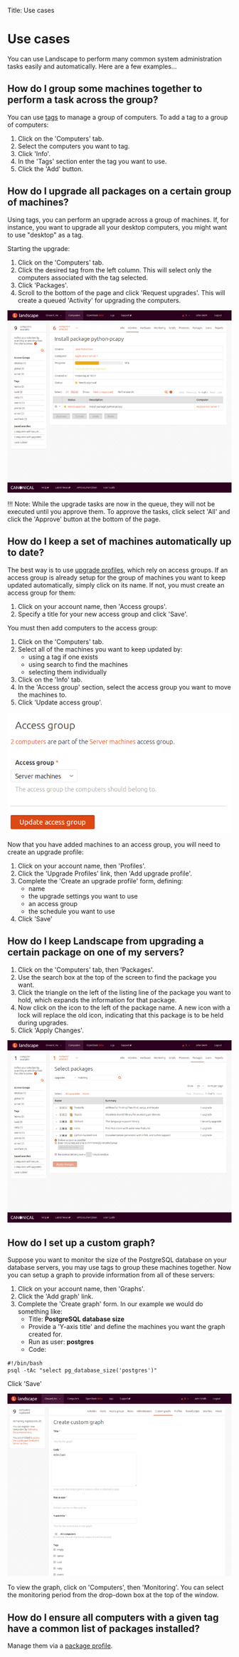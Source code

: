 Title: Use cases

# Use cases

You can use Landscape to perform many common system administration tasks
easily and automatically. Here are a few examples...

## How do I group some machines together to perform a task across the group?

You can use [tags] to manage a group of computers. To add a tag to a group of
computers:

1. Click on the 'Computers' tab.
1. Select the computers you want to tag.
1. Click 'Info'.
1. In the 'Tags' section enter the tag you want to use.
1. Click the 'Add' button.

## How do I upgrade all packages on a certain group of machines?

Using tags, you can perform an upgrade across a group of machines. If, for
instance, you want to upgrade all your desktop computers, you might want to use
"desktop" as a tag.

Starting the upgrade:

1. Click on the 'Computers' tab.
1. Click the desired tag from the left column. This will select only the
computers associated with the tag selected.
1. Click 'Packages'.
1. Scroll to the bottom of the page and click 'Request upgrades'. This will
create a queued 'Activity' for upgrading the computers.

![Activities - Upgrade pending approval][img_pending_approval]

!!! Note:
    While the upgrade tasks are now in the queue, they will not be executed
    until you approve them. To approve the tasks, click select 'All' and click
    the 'Approve' button at the bottom of the page.

## How do I keep a set of machines automatically up to date?

The best way is to use [upgrade profiles], which rely on access groups. If an
access group is already setup for the group of machines you want to keep
updated automatically, simply click on its name. If not, you must create an
access group for them:

1. Click on your account name, then 'Access groups'.
1. Specify a title for your new access group and click 'Save'.

You must then add computers to the access group:

1. Click on the 'Computers' tab.
1. Select all of the machines you want to keep updated by:
    * using a tag if one exists
    * using search to find the machines
    * selecting them individually
1. Click on the 'Info' tab.
1. In the 'Access group' section, select the access group you want to move the
machines to.
1. Click 'Update access group'.

![Update access group][img_update_access_group]

Now that you have added machines to an access group, you will need to create
an upgrade profile:

1. Click on your account name, then 'Profiles'.
1. Click the 'Upgrade Profiles' link, then 'Add upgrade profile'.
1. Complete the 'Create an upgrade profile' form, defining:
    * name
    * the upgrade settings you want to use
    * an access group
    * the schedule you want to use
1. Click 'Save'

## How do I keep Landscape from upgrading a certain package on one of my servers?

1. Click on the 'Computers' tab, then 'Packages'.
1. Use the search box at the top of the screen to find the package you want.
1. Click the triangle on the left of the listing line of the package you want
to hold, which expands the information for that package.
1. Now click on the icon to the left of the package name. A new icon with a
lock will replace the old icon, indicating that this package is to be held
during upgrades.
1. Click 'Apply Changes'.

![Locked packages][img_locked_packages]

## How do I set up a custom graph?

Suppose you want to monitor the size of the PostgreSQL database on your
database servers, you may use tags to group these machines together. Now you
can setup a graph to provide information from all of these servers:

1. Click on your account name, then 'Graphs'.
1. Click the 'Add graph' link.
1. Complete the 'Create graph' form. In our example we would do something like:
    * Title: **PostgreSQL database size**
    * Provide a 'Y-axis title' and define the machines you want the graph created for.
    * Run as user: **postgres**
    * Code:

```no-highlight
#!/bin/bash
psql -tAc "select pg_database_size('postgres')"
```

Click 'Save'

![Create custom graph][img_create_custom_graph]

To view the graph, click on 'Computers', then 'Monitoring'. You can select the
monitoring period from the drop-down box at the top of the window.

## How do I ensure all computers with a given tag have a common list of packages installed?

Manage them via a [package profile].

<!-- IMAGES -->
[img_pending_approval]: ../media/usecases1.png
[img_update_access_group]: ../media/accessgroups4.png
[img_locked_packages]: ../media/usecases2.png
[img_create_custom_graph]: ../media/usecases3.png

<!-- LINKS -->

[tags]: ./concepts.html#tags
[upgrade profiles]: ./concepts.md#upgrade-profiles
[package profile]: ./landscape-managing-packages.md#adding-a-package-profile
